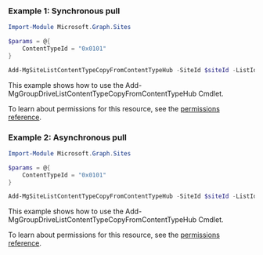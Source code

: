 ### Example 1: Synchronous pull

```powershellImport-Module Microsoft.Graph.Sites

$params = @{
	ContentTypeId = "0x0101"
}

Add-MgSiteListContentTypeCopyFromContentTypeHub -SiteId $siteId -ListId $listId -BodyParameter $params
```
This example shows how to use the Add-MgGroupDriveListContentTypeCopyFromContentTypeHub Cmdlet.
To learn about permissions for this resource, see the [permissions reference](/graph/permissions-reference).

### Example 2: Asynchronous pull

```powershellImport-Module Microsoft.Graph.Sites

$params = @{
	ContentTypeId = "0x0101"
}

Add-MgSiteListContentTypeCopyFromContentTypeHub -SiteId $siteId -ListId $listId -BodyParameter $params
```
This example shows how to use the Add-MgGroupDriveListContentTypeCopyFromContentTypeHub Cmdlet.
To learn about permissions for this resource, see the [permissions reference](/graph/permissions-reference).

